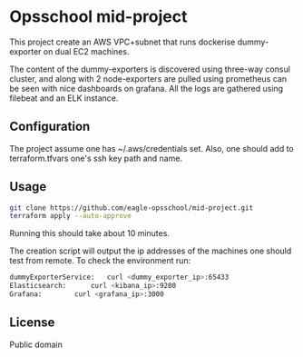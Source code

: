 # Opsschool mid-project

This project create an AWS VPC+subnet that runs dockerise dummy-exporter on dual EC2 machines.

The content of the dummy-exporters is discovered using three-way consul cluster, and along with 2 node-exporters are pulled using prometheus can be seen with nice dashboards on grafana. All the logs are gathered using filebeat and an ELK instance.

## Configuration
The project assume one has ~/.aws/credentials set. Also, one should add to terraform.tfvars one's ssh key path and name.

## Usage
```bash
git clone https://github.com/eagle-opsschool/mid-project.git
terraform apply --auto-approve
```

Running this should take about 10 minutes.

The creation script will output the ip addresses of the machines one should test from remote. To check the environment run:
```bash
dummyExporterService:	curl <dummy_exporter_ip>:65433
Elasticsearch:		curl <kibana_ip>:9200
Grafana:		curl <grafana_ip>:3000
```

## License
Public domain
